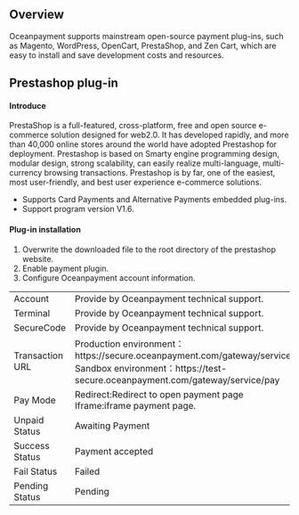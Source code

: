 <h2>Overview</h4>
Oceanpayment supports mainstream open-source payment plug-ins, such as Magento, WordPress, OpenCart, PrestaShop, and Zen Cart, which are easy to install and save development costs and resources. 
<h2>Prestashop plug-in</h2>
<h4>Introduce</h4>
PrestaShop is a full-featured, cross-platform, free and open source e-commerce solution designed for web2.0. It has developed rapidly, and more than 40,000 online stores around the world have adopted Prestashop for deployment. Prestashop is based on Smarty engine programming design, modular design, strong scalability, can easily realize multi-language, multi-currency browsing transactions. Prestashop is by far, one of the easiest, most user-friendly, and best user experience e-commerce solutions.
<ul>
  <li>Supports Card Payments and Alternative Payments embedded plug-ins.</li>
  <li>Support program version V1.6.</li>
</ul>
<h4>Plug-in installation</h4>
<ol>
    <li>Overwrite the downloaded file to the root directory of the prestashop website.</li>
    <li>Enable payment plugin.</li>
    <li>Configure Oceanpayment account information.</li>
</ol>
<table>
  <tr>
    <td>Account</td>
    <td>Provide by Oceanpayment technical support.</td>
  </tr>
  <tr>
    <td>Terminal</td>
    <td>Provide by Oceanpayment technical support.</td>
  </tr>
  <tr>
    <td>SecureCode</td>
    <td>Provide by Oceanpayment technical support.</td>
  </tr>
  <tr>
    <td>Transaction URL</td>
    <td>Production environment：https://secure.oceanpayment.com/gateway/service/pay<br>
      Sandbox environment：https://test-secure.oceanpayment.com/gateway/service/pay</td>
  </tr>
  <tr>
    <td>Pay Mode</td>
    <td>Redirect:Redirect to open payment page<br>Iframe:iframe payment page.</td>
  </tr>
  <tr>
    <td>Unpaid Status</td>
    <td>Awaiting Payment</td>
  </tr>
  <tr>
    <td>Success Status</td>
    <td>Payment accepted</td>
  </tr>
  <tr>
    <td>Fail Status</td>
    <td>Failed</td>
  </tr>
  <tr>
    <td>Pending Status</td>
    <td>Pending</td>
  </tr>
</table>
